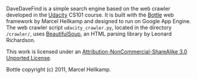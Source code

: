 DaveDaveFind is a simple search engine based on the web crawler developed in the [Udacity](http://www.udacity.com/) CS101 course. It is built with the [Bottle](http://bottlepy.org/docs/dev/) web framework by Marcel Hellkamp and designed to run on Google App Engine. The web crawler script `udacity_crawler.py`, located in the directory `/crawler/`, uses [BeautifulSoup](http://www.crummy.com/software/BeautifulSoup/), an HTML parsing library by Leonard Richardson.

This work is licensed under an [Attribution-NonCommercial-ShareAlike 3.0 Unported License](http://creativecommons.org/licenses/by-nc-sa/3.0/).

Bottle copyright (c) 2011, Marcel Hellkamp.


